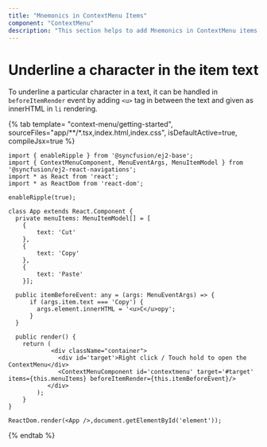 ```yaml
---
title: "Mnemonics in ContextMenu Items"
component: "ContextMenu"
description: "This section helps to add Mnemonics in ContextMenu items."
---
```


# Underline a character in the item text

To underline a particular character in a text, it can be handled in `beforeItemRender` event by
adding `<u>` tag in between the text and given as innerHTML in `li` rendering.

{% tab template= "context-menu/getting-started", sourceFiles="app/**/*.tsx,index.html,index.css", isDefaultActive=true, compileJsx=true %}

```tsx
import { enableRipple } from '@syncfusion/ej2-base';
import { ContextMenuComponent, MenuEventArgs, MenuItemModel } from '@syncfusion/ej2-react-navigations';
import * as React from 'react';
import * as ReactDom from 'react-dom';

enableRipple(true);

class App extends React.Component {
  private menuItems: MenuItemModel[] = [
    {
        text: 'Cut'
    },
    {
        text: 'Copy'
    },
    {
        text: 'Paste'
    }];

  public itemBeforeEvent: any = (args: MenuEventArgs) => {
      if (args.item.text === 'Copy') {
        args.element.innerHTML = '<u>C</u>opy';
      }
  }

  public render() {
    return (
            <div className="container">
              <div id='target'>Right click / Touch hold to open the ContextMenu</div>
              <ContextMenuComponent id='contextmenu' target='#target' items={this.menuItems} beforeItemRender={this.itemBeforeEvent}/>
           </div>
        );
    }
}

ReactDom.render(<App />,document.getElementById('element'));

```

{% endtab %}
